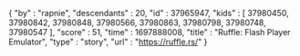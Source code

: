 {
  "by" : "rapnie",
  "descendants" : 20,
  "id" : 37965947,
  "kids" : [ 37980450, 37980842, 37980848, 37980566, 37980863, 37980798, 37980748, 37980547 ],
  "score" : 51,
  "time" : 1697888008,
  "title" : "Ruffle: Flash Player Emulator",
  "type" : "story",
  "url" : "https://ruffle.rs/"
}
